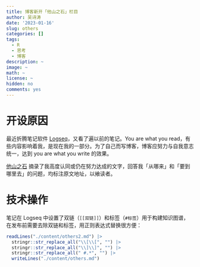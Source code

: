 ```yaml
---
title: 博客新开「他山之石」栏目
author: 吴诗涛
date: '2023-01-16'
slug: others
categories: []
tags:
  - R
  - 思考
  - 博客
description: ~
image: ~
math: ~
license: ~
hidden: no
comments: yes
---
```


# 开设原因

最近折腾笔记软件 [Logseq](https://logseq.com/)，又看了遍以前的笔记。You are what you read，有些内容影响着我，是现在我的一部分。为了自己而写博客，博客应努力与自我意志统一，达到 you are what you write 的效果。

[他山之石](../../others) 摘录了我高度认同或仍在努力达成的文字，回答我「从哪来」和「要到哪里去」的问题，均标注原文地址，以飨读者。

# 技术操作

笔记在 Logseq 中设置了双链（`[[双链]]`）和标签（`#标签`）用于构建知识图谱，在发布前需要去除双链和标签，用正则表达式替换很方便：

```r
readLines("./content/others2.md") |>
  stringr::str_replace_all("\\[\\[", "") |>
  stringr::str_replace_all("\\]\\]", "") |>
  stringr::str_replace_all(" #.*", "") |>
  writeLines("./content/others.md")
```
